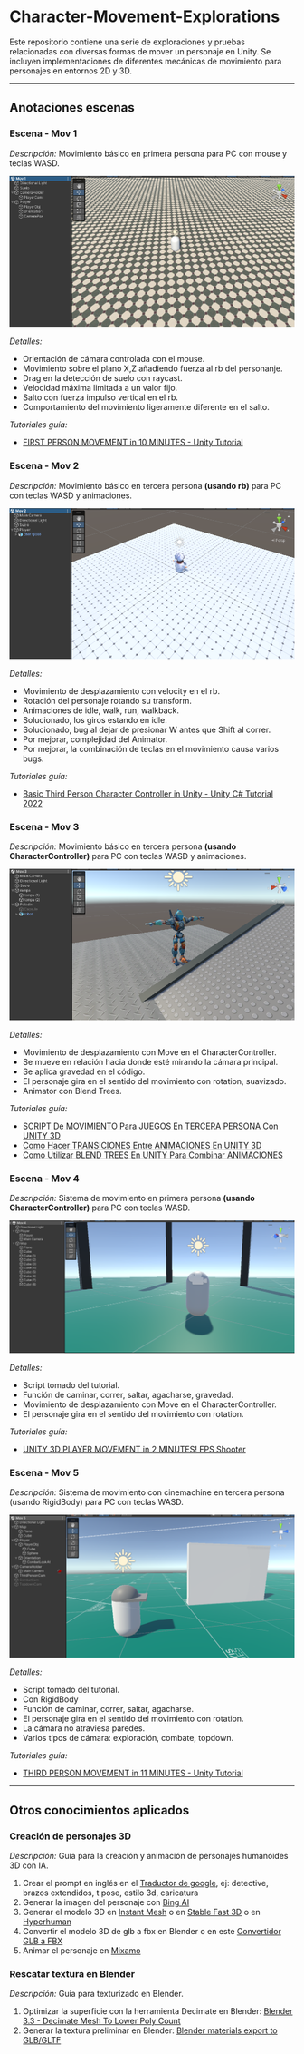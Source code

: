 # Character-Movement-Explorations
Este repositorio contiene una serie de exploraciones y pruebas relacionadas con diversas formas de mover un personaje en Unity. Se incluyen implementaciones de diferentes mecánicas de movimiento para personajes en entornos 2D y 3D.

---

## Anotaciones escenas
### Escena - Mov 1
_Descripción:_ Movimiento básico en primera persona para PC con mouse y teclas WASD. 

![Escena - Mov 1](/CME/Assets/Scenes/miniaturas/Mov%201.png "Escena - Mov 1")

_Detalles:_
- Orientación de cámara controlada con el mouse.
- Movimiento sobre el plano X,Z añadiendo fuerza al rb del personanje.
- Drag en la detección de suelo con raycast.
- Velocidad máxima limitada a un valor fijo.
- Salto con fuerza impulso vertical en el rb.
- Comportamiento del movimiento ligeramente diferente en el salto.

_Tutoriales guía:_ 
- [FIRST PERSON MOVEMENT in 10 MINUTES - Unity Tutorial](https://www.youtube.com/watch?v=f473C43s8nE)


### Escena - Mov 2
_Descripción:_ Movimiento básico en tercera persona **(usando rb)** para PC con teclas WASD y animaciones. 

![Escena - Mov 2](/CME/Assets/Scenes/miniaturas/Mov%202.png "Escena - Mov 2")

_Detalles:_
- Movimiento de desplazamiento con velocity en el rb.
- Rotación del personaje rotando su transform.
- Animaciones de idle, walk, run, walkback.
- Solucionado, los giros estando en idle.
- Solucionado, bug al dejar de presionar W antes que Shift al correr.
- Por mejorar, complejidad del Animator.
- Por mejorar, la combinación de teclas en el movimiento causa varios bugs.

_Tutoriales guía:_ 
- [Basic Third Person Character Controller in Unity - Unity C# Tutorial 2022](https://www.youtube.com/watch?v=cEqjkubspGo)


### Escena - Mov 3
_Descripción:_ Movimiento básico en tercera persona **(usando CharacterController)** para PC con teclas WASD y animaciones. 

![Escena - Mov 3](/CME/Assets/Scenes/miniaturas/Mov%203.png "Escena - Mov 3")

_Detalles:_
- Movimiento de desplazamiento con Move en el CharacterController.
- Se mueve en relación hacia donde esté mirando la cámara principal.
- Se aplica gravedad en el código.
- El personaje gira en el sentido del movimiento con rotation, suavizado.
- Animator con Blend Trees.

_Tutoriales guía:_ 
- [SCRIPT De MOVIMIENTO Para JUEGOS En TERCERA PERSONA Con UNITY 3D](https://www.youtube.com/watch?v=ffs_dI6gzyQ)
- [Como Hacer TRANSICIONES Entre ANIMACIONES En UNITY 3D](https://www.youtube.com/watch?v=NhEN9rAU2_w&list=PLiagFqvgGpygMquHIEZDjDMU0fo-WqyX4&index=2)
- [Como Utilizar BLEND TREES En UNITY Para Combinar ANIMACIONES](https://www.youtube.com/watch?v=1qYXd7eCQss)


### Escena - Mov 4
_Descripción:_ Sistema de movimiento en primera persona **(usando CharacterController)** para PC con teclas WASD.

![Escena - Mov 4](/CME/Assets/Scenes/miniaturas/Mov%204.png "Escena - Mov 4")

_Detalles:_
- Script tomado del tutorial.
- Función de caminar, correr, saltar, agacharse, gravedad. 
- Movimiento de desplazamiento con Move en el CharacterController.
- El personaje gira en el sentido del movimiento con rotation.

_Tutoriales guía:_ 
- [UNITY 3D PLAYER MOVEMENT in 2 MINUTES! FPS Shooter](https://www.youtube.com/watch?v=1uW-GbHrtQc)


### Escena - Mov 5
_Descripción:_ Sistema de movimiento con cinemachine en tercera persona (usando RigidBody) para PC con teclas WASD.

![Escena - Mov 5](/CME/Assets/Scenes/miniaturas/Mov%205.png "Escena - Mov 5")

_Detalles:_
- Script tomado del tutorial.
- Con RigidBody
- Función de caminar, correr, saltar, agacharse. 
- El personaje gira en el sentido del movimiento con rotation.
- La cámara no atraviesa paredes.
- Varios tipos de cámara: exploración, combate, topdown.

_Tutoriales guía:_ 
- [THIRD PERSON MOVEMENT in 11 MINUTES - Unity Tutorial](https://www.youtube.com/watch?v=UCwwn2q4Vys)

---

## Otros conocimientos aplicados
### Creación de personajes 3D
_Descripción:_ Guía para la creación y animación de personajes humanoides 3D con IA. 

1. Crear el prompt en inglés en el [Traductor de google](https://translate.google.com/?hl=es&sl=es&tl=en), ej: detective, brazos extendidos, t pose, estilo 3d, caricatura	
2. Generar la imagen del personaje con [Bing AI](https://www.bing.com/images/create/)
3. Generar el modelo 3D en [Instant Mesh](https://huggingface.co/spaces/TencentARC/InstantMesh) o en [Stable Fast 3D](https://huggingface.co/spaces/stabilityai/stable-fast-3d) o en [Hyperhuman](https://hyperhuman.deemos.com/)
4. Convertir el modelo 3D de glb a fbx en Blender o en este [Convertidor GLB a FBX](https://imagetostl.com/convert/file/glb/to/fbx#convert)
5. Animar el personaje en [Mixamo](https://www.mixamo.com/#/)

### Rescatar textura en Blender
_Descripción:_ Guía para texturizado en Blender. 
1. Optimizar la superficie con la herramienta Decimate en Blender: [Blender 3.3 - Decimate Mesh To Lower Poly Count](https://www.youtube.com/watch?v=GrD71-wXrIA)
2. Generar la textura preliminar en Blender: [Blender materials export to GLB/GLTF](https://www.youtube.com/watch?v=2sgKu0bKUwU)